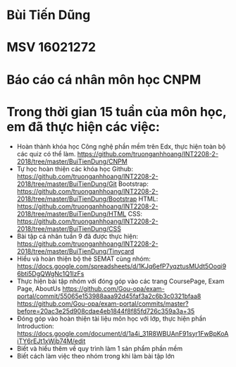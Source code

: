 ﻿# Bùi Tiến Dũng
# MSV 16021272
# Báo cáo cá nhân môn học CNPM
# Trong thời gian 15 tuần của môn học, em đã thực hiện các việc:
- Hoàn thành khóa học Công nghệ phần mềm trên Edx, thực hiện toàn bộ các quiz có thể làm. 
https://github.com/truonganhhoang/INT2208-2-2018/tree/master/BuiTienDung/CNPM
- Tự học hoàn thiện các khóa học
Github: https://github.com/truonganhhoang/INT2208-2-2018/tree/master/BuiTienDung/Git
Bootstrap: https://github.com/truonganhhoang/INT2208-2-2018/tree/master/BuiTienDung/Bootstrap
HTML: https://github.com/truonganhhoang/INT2208-2-2018/tree/master/BuiTienDung/HTML
CSS: https://github.com/truonganhhoang/INT2208-2-2018/tree/master/BuiTienDung/CSS
- Bài tập cá nhân tuần 9 đã được thực hiện:
https://github.com/truonganhhoang/INT2208-2-2018/tree/master/BuiTienDung/Tinycard
- Hiểu và hoàn thiện bộ thẻ SEMAT cùng nhóm:
https://docs.google.com/spreadsheets/d/1KJq6efP7yqztusMUdt5Ooqi96bti5DgQWgNc1Q1IzFs
- Thực hiện bài tập nhóm với đóng góp vào các trang CoursePage, Exam Page, AboutUs
https://github.com/Gou-opa/exam-portal/commit/55065e153988aaa92d45faf3a2c6b3c0321bfaa8
https://github.com/Gou-opa/exam-portal/commits/master?before=20ac3e25d908cdae4eb1844f8f85fd726c359a3a+35
- Đóng góp vào hoàn thiện tài liệu môn học với lớp, thực hiện phần Introduction:
https://docs.google.com/document/d/1a4i_31R8WBUAnF91syr1FwBpKoAiTY6rEJt1xWjb74M/edit
- Biết và hiểu thêm về quy trình làm 1 sản phẩm phần mềm
- Biết cách làm việc theo nhóm trong khi làm bài tập lớn
